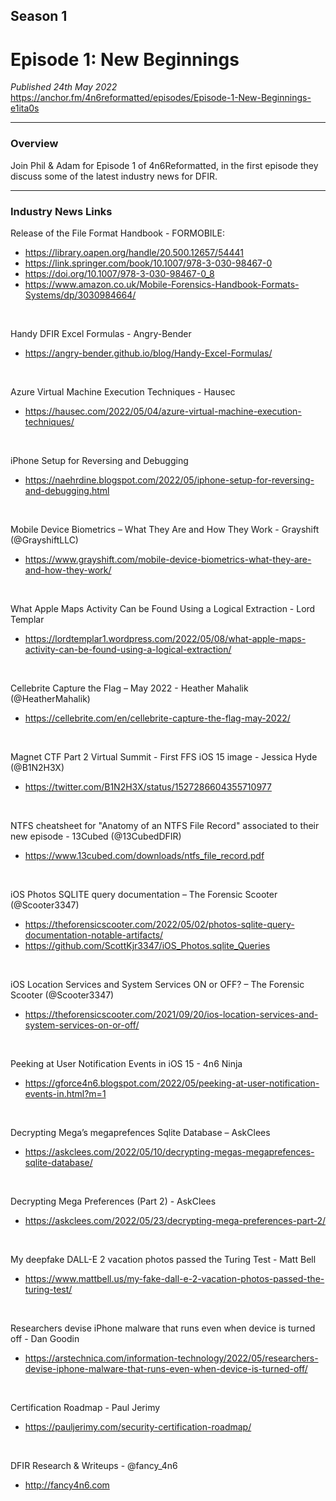 ## Season 1
# Episode 1: New Beginnings
<em>Published 24th May 2022</em>
<br>
https://anchor.fm/4n6reformatted/episodes/Episode-1-New-Beginnings-e1ita0s

<hr>

### Overview
Join Phil & Adam for Episode 1 of 4n6Reformatted, in the first episode they discuss some of the latest industry news for DFIR.

<hr>

### Industry News Links
Release of the File Format Handbook - FORMOBILE:
- https://library.oapen.org/handle/20.500.12657/54441
- https://link.springer.com/book/10.1007/978-3-030-98467-0
- https://doi.org/10.1007/978-3-030-98467-0_8
- https://www.amazon.co.uk/Mobile-Forensics-Handbook-Formats-Systems/dp/3030984664/

<br>

Handy DFIR Excel Formulas - Angry-Bender
- https://angry-bender.github.io/blog/Handy-Excel-Formulas/

<br>

Azure Virtual Machine Execution Techniques - Hausec
- https://hausec.com/2022/05/04/azure-virtual-machine-execution-techniques/

<br>

iPhone Setup for Reversing and Debugging
- https://naehrdine.blogspot.com/2022/05/iphone-setup-for-reversing-and-debugging.html

<br>

Mobile Device Biometrics – What They Are and How They Work - Grayshift (@GrayshiftLLC)
- https://www.grayshift.com/mobile-device-biometrics-what-they-are-and-how-they-work/

<br>

What Apple Maps Activity Can be Found Using a Logical Extraction - Lord Templar
- https://lordtemplar1.wordpress.com/2022/05/08/what-apple-maps-activity-can-be-found-using-a-logical-extraction/

<br>

Cellebrite Capture the Flag – May 2022 - Heather Mahalik (@HeatherMahalik)
- https://cellebrite.com/en/cellebrite-capture-the-flag-may-2022/

<br>

Magnet CTF Part 2 Virtual Summit - First FFS iOS 15 image - Jessica Hyde (@B1N2H3X)
- https://twitter.com/B1N2H3X/status/1527286604355710977

<br>

NTFS cheatsheet for "Anatomy of an NTFS File Record" associated to their new episode - 13Cubed (@13CubedDFIR)
- https://www.13cubed.com/downloads/ntfs_file_record.pdf

<br>

iOS Photos SQLITE query documentation – The Forensic Scooter (@Scooter3347)
- https://theforensicscooter.com/2022/05/02/photos-sqlite-query-documentation-notable-artifacts/
- https://github.com/ScottKjr3347/iOS_Photos.sqlite_Queries

<br>

iOS Location Services and System Services ON or OFF? – The Forensic Scooter (@Scooter3347)
- https://theforensicscooter.com/2021/09/20/ios-location-services-and-system-services-on-or-off/

<br>

Peeking at User Notification Events in iOS 15 - 4n6 Ninja
- https://gforce4n6.blogspot.com/2022/05/peeking-at-user-notification-events-in.html?m=1

<br>

Decrypting Mega’s megaprefences Sqlite Database – AskClees
- https://askclees.com/2022/05/10/decrypting-megas-megaprefences-sqlite-database/

<br>

Decrypting Mega Preferences (Part 2) - AskClees
- https://askclees.com/2022/05/23/decrypting-mega-preferences-part-2/

<br>

My deepfake DALL-E 2 vacation photos passed the Turing Test - Matt Bell
- https://www.mattbell.us/my-fake-dall-e-2-vacation-photos-passed-the-turing-test/

<br>

Researchers devise iPhone malware that runs even when device is turned off - Dan Goodin
- https://arstechnica.com/information-technology/2022/05/researchers-devise-iphone-malware-that-runs-even-when-device-is-turned-off/

<br>

Certification Roadmap - Paul Jerimy
- https://pauljerimy.com/security-certification-roadmap/

<br>

DFIR Research & Writeups - @fancy_4n6
- http://fancy4n6.com
